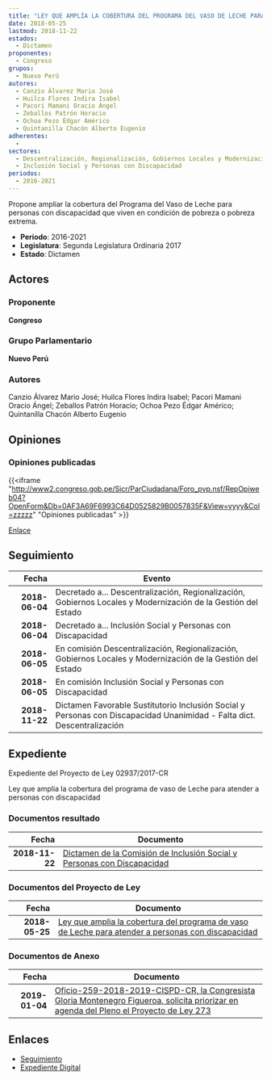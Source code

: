 ```yaml
---
title: "LEY QUE AMPLÍA LA COBERTURA DEL PROGRAMA DEL VASO DE LECHE PARA ATENDER A PERSONAS CON DISCAPACIDAD"
date: 2018-05-25
lastmod: 2018-11-22
estados: 
  - Dictamen
proponentes: 
  - Congreso
grupos: 
  - Nuevo Perú
autores: 
  - Canzio Álvarez Mario José
  - Huilca Flores Indira Isabel
  - Pacori Mamani Oracio Ángel
  - Zeballos Patrón Horacio
  - Ochoa Pezo Édgar Américo
  - Quintanilla Chacón Alberto Eugenio
adherentes: 
  - 
sectores: 
  - Descentralización, Regionalización, Gobiernos Locales y Modernización de la Gestión del Estado
  - Inclusión Social y Personas con Discapacidad
periodos: 
  - 2016-2021
---
```


Propone ampliar la cobertura del Programa del Vaso de Leche para personas con discapacidad que viven en condición de pobreza o pobreza extrema.

- **Periodo**: 2016-2021
- **Legislatura**: Segunda Legislatura Ordinaria 2017
- **Estado**: Dictamen

## Actores

### Proponente

**Congreso**

### Grupo Parlamentario

**Nuevo Perú**

### Autores

Canzio Álvarez Mario José; Huilca Flores Indira Isabel; Pacori Mamani Oracio Ángel; Zeballos Patrón Horacio; Ochoa Pezo Édgar Américo; Quintanilla Chacón Alberto Eugenio


## Opiniones

### Opiniones publicadas

{{<iframe "http://www2.congreso.gob.pe/Sicr/ParCiudadana/Foro_pvp.nsf/RepOpiweb04?OpenForm&Db=0AF3A69F6993C64D0525829B0057835F&View=yyyy&Col=zzzzz" "Opiniones publicadas" >}}

[Enlace](http://www2.congreso.gob.pe/Sicr/ParCiudadana/Foro_pvp.nsf/RepOpiweb04?OpenForm&Db=0AF3A69F6993C64D0525829B0057835F&View=yyyy&Col=zzzzz)

## Seguimiento

| Fecha | Evento |
|------:|--------|
| **2018-06-04** | Decretado a... Descentralización, Regionalización, Gobiernos Locales y Modernización de la Gestión del Estado|
| **2018-06-04** | Decretado a... Inclusión Social y Personas con Discapacidad|
| **2018-06-05** | En comisión Descentralización, Regionalización, Gobiernos Locales y Modernización de la Gestión del Estado|
| **2018-06-05** | En comisión Inclusión Social y Personas con Discapacidad|
| **2018-11-22** | Dictamen Favorable Sustitutorio Inclusión Social y Personas con Discapacidad Unanimidad - Falta dict. Descentralización|


## Expediente

Expediente del Proyecto de Ley 02937/2017-CR

Ley que amplia la cobertura del programa de vaso de Leche para atender a personas con discapacidad


### Documentos resultado

| Fecha | Documento |
|------:|--------|
| **2018-11-22** | [Dictamen de la Comisión de Inclusión Social y Personas con Discapacidad](http://www.leyes.congreso.gob.pe/Documentos/2016_2021/Dictamenes/Proyectos_de_Ley/02937DC13MAY20181122.pdf) |

### Documentos del Proyecto de Ley

| Fecha | Documento |
|------:|--------|
| **2018-05-25** | [Ley que amplia la cobertura del programa de vaso de Leche para atender a personas con discapacidad](http://www.leyes.congreso.gob.pe/Documentos/2016_2021/Proyectos_de_Ley_y_de_Resoluciones_Legislativas/PL0293720180525.pdf) |

### Documentos de Anexo

| Fecha | Documento |
|------:|--------|
| **2019-01-04** | [Oficio-259-2018-2019-CISPD-CR, la Congresista Gloria Montenegro Figueroa, solicita priorizar en agenda del Pleno el Proyecto de Ley 273](http://www.leyes.congreso.gob.pe/Documentos/2016_2021/Oficios/Comisiones_Ordinarias/OFICIO-259-2018-2019-CISPD-CR.pdf) |

## Enlaces 

- [Seguimiento](http://www2.congreso.gob.pehttp://www2.congreso.gob.pe/Sicr/TraDocEstProc/CLProLey2016.nsf/f7fff46988ca05b1052578e100829cc7/24a743cb61f886c905258298007576b4?OpenDocument)
- [Expediente Digital](http://www2.congreso.gob.pehttp://www2.congreso.gob.pe/Sicr/TraDocEstProc/CLProLey2016.nsf/f7fff46988ca05b1052578e100829cc7/24a743cb61f886c905258298007576b4?OpenDocument&Click=05257FB7005EB655.eb71d0cf91d8294e05256cdf006b5706/$Body/0.1C6C)
